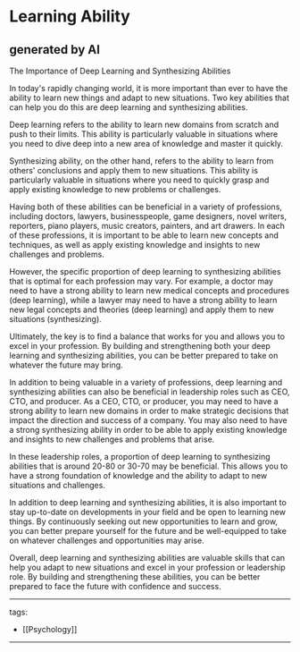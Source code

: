 # Learning Ability

## generated by AI

The Importance of Deep Learning and Synthesizing Abilities

In today's rapidly changing world, it is more important than ever to have the ability to learn new things and adapt to new situations. Two key abilities that can help you do this are deep learning and synthesizing abilities.

Deep learning refers to the ability to learn new domains from scratch and push to their limits. This ability is particularly valuable in situations where you need to dive deep into a new area of knowledge and master it quickly.

Synthesizing ability, on the other hand, refers to the ability to learn from others' conclusions and apply them to new situations. This ability is particularly valuable in situations where you need to quickly grasp and apply existing knowledge to new problems or challenges.

Having both of these abilities can be beneficial in a variety of professions, including doctors, lawyers, businesspeople, game designers, novel writers, reporters, piano players, music creators, painters, and art drawers. In each of these professions, it is important to be able to learn new concepts and techniques, as well as apply existing knowledge and insights to new challenges and problems.

However, the specific proportion of deep learning to synthesizing abilities that is optimal for each profession may vary. For example, a doctor may need to have a strong ability to learn new medical concepts and procedures (deep learning), while a lawyer may need to have a strong ability to learn new legal concepts and theories (deep learning) and apply them to new situations (synthesizing).

Ultimately, the key is to find a balance that works for you and allows you to excel in your profession. By building and strengthening both your deep learning and synthesizing abilities, you can be better prepared to take on whatever the future may bring.

In addition to being valuable in a variety of professions, deep learning and synthesizing abilities can also be beneficial in leadership roles such as CEO, CTO, and producer. As a CEO, CTO, or producer, you may need to have a strong ability to learn new domains in order to make strategic decisions that impact the direction and success of a company. You may also need to have a strong synthesizing ability in order to be able to apply existing knowledge and insights to new challenges and problems that arise.

In these leadership roles, a proportion of deep learning to synthesizing abilities that is around 20-80 or 30-70 may be beneficial. This allows you to have a strong foundation of knowledge and the ability to adapt to new situations and challenges.

In addition to deep learning and synthesizing abilities, it is also important to stay up-to-date on developments in your field and be open to learning new things. By continuously seeking out new opportunities to learn and grow, you can better prepare yourself for the future and be well-equipped to take on whatever challenges and opportunities may arise.

Overall, deep learning and synthesizing abilities are valuable skills that can help you adapt to new situations and excel in your profession or leadership role. By building and strengthening these abilities, you can be better prepared to face the future with confidence and success.


---
tags:
  - [[Psychology]]
  
---